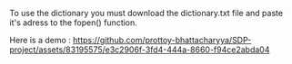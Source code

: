 To use the dictionary you must download the dictionary.txt file and paste it's adress to the fopen() function.

Here is a demo :
https://github.com/prottoy-bhattacharyya/SDP-project/assets/83195575/e3c2906f-3fd4-444a-8660-f94ce2abda04

